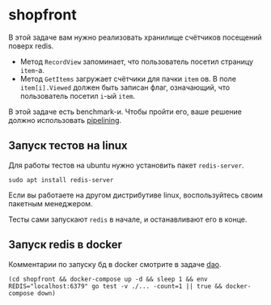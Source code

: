 # shopfront

В этой задаче вам нужно реализовать хранилище счётчиков посещений поверх redis.

- Метод `RecordView` запоминает, что пользователь посетил страницу `item`-а.
- Метод `GetItems` загружает счётчики для пачки `item` ов. В поле `item[i].Viewed` должен
  быть записан флаг, означающий, что пользователь посетил `i`-ый `item`.

В этой задаче есть benchmark-и. Чтобы пройти его, ваше решение должно использовать [pipelining](https://redis.io/docs/manual/pipelining/).

## Запуск тестов на linux

Для работы тестов на ubuntu нужно установить пакет `redis-server`.

```
sudo apt install redis-server
```

Если вы работаете на другом дистрибутиве linux, воспользуйтесь своим пакетным менеджером.

Тесты сами запускают `redis` в начале, и останавливают его в конце.

## Запуск redis в docker

Комментарии по запуску бд в docker смотрите в задаче [dao](../dao/).

```
(cd shopfront && docker-compose up -d && sleep 1 && env REDIS="localhost:6379" go test -v ./... -count=1 || true && docker-compose down)
```
